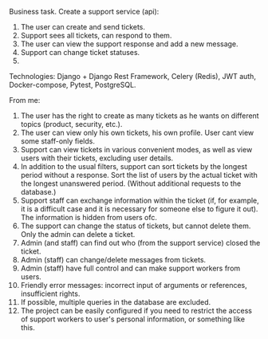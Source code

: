
Business task.
Create a support service (api):
1) The user can create and send tickets.
2) Support sees all tickets, can respond to them.
3) The user can view the support response and add a new message.
4) Support can change ticket statuses.
5) 
Technologies:
	Django + Django Rest Framework, Celery (Redis),
 	JWT auth, Docker-compose, Pytest, PostgreSQL.
	
From me:
1) The user has the right to create as many tickets as he wants on different topics (product, security, etc.).
2) The user can view only his own tickets, his own profile.
     User cant view some staff-only fields.
3) Support can view tickets in various convenient modes, as well as view users with their tickets, excluding user details.
4) In addition to the usual filters, support can sort tickets by the longest period without a response.
    Sort the list of users by the actual ticket with the longest unanswered period.
    (Without additional requests to the database.)
5) Support staff can exchange information within the ticket (if, for example,
     it is a difficult case and it is necessary for someone else to figure it out).
     The information is hidden from users ofc.
6) The support can change the status of tickets, but cannot delete them.
     Only the admin can delete a ticket.
7) Admin (and staff) can find out who (from the support service) closed the ticket.
8) Admin (staff) can change/delete messages from tickets.
9) Admin (staff) have full control and can make support workers from users.
10) Friendly error messages: incorrect input of arguments or references, insufficient rights.
11) If possible, multiple queries in the database are excluded.
12) The project can be easily configured if you need to restrict the access
     of support workers to user's personal information, or something like this.
